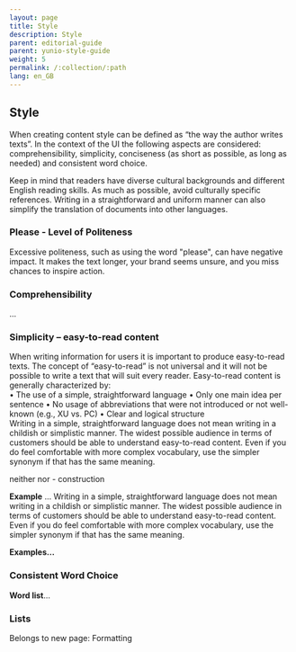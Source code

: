 ```yaml
---
layout: page
title: Style
description: Style
parent: editorial-guide
parent: yunio-style-guide
weight: 5
permalink: /:collection/:path
lang: en_GB
---
```


## Style
When creating content style can be defined as “the way the author writes texts”. In the context of the UI the following aspects are considered: comprehensibility, simplicity, conciseness (as short as possible, as long as needed) and consistent word choice.

Keep in mind that readers have diverse cultural backgrounds and different English reading skills. As much as possible, avoid culturally specific references. Writing in a straightforward and uniform manner can also simplify the translation of documents into other languages.

<!---
Break up walls of text to aid in scannability. For example, separate paragraphs, create headings, and use lists.
Use shorter sentences. Try to use fewer than 26 words per sentence.
Define acronyms and abbreviations on first usage and if they're used infrequently.
Use parallel writing structures for similar things. For example, start each list in the same format.
Place distinguishing and important information of a paragraph in the first sentence to aid in scannability.
Use clear and direct language. Avoid the use of double negatives and exceptions for exceptions.

Recommended: You can continue without a path.

Not recommended: A missing path won't prevent you from continuing.

Left-align text for readability. Don't center or full-justify text.

shorter sentences, plus max 26 words, shorter words
--->

### Please - Level of Politeness
Excessive politeness, such as using the word "please", can have negative impact. It makes the text longer, your brand seems unsure, and you miss chances to inspire action. 

### Comprehensibility 
...





### Simplicity – easy-to-read content
When writing information for users it is important to produce easy-to-read texts. The concept of “easy-to-read” is not universal and it will not be possible to write a text that will suit every reader. Easy-to-read content is generally characterized by:  
• The use of a simple, straightforward language 
• Only one main idea per sentence 
• No usage of abbreviations that were not introduced or not well-known (e.g., XU vs. PC) 
• Clear and logical structure  
Writing in a simple, straightforward language does not mean writing in a childish or simplistic manner. The widest possible audience in terms of customers should be able to understand easy-to-read content. Even if you do feel comfortable with more complex vocabulary, use the simpler synonym if that has the same meaning.  

neither nor - construction

**Example** ...
Writing in a simple, straightforward language does not mean writing in a childish or simplistic manner. The widest possible audience in terms of customers should be able to understand easy-to-read content. Even if you do feel comfortable with more complex vocabulary, use the simpler synonym if that has the same meaning.  

**Examples…**

### Consistent Word Choice
**Word list**...


### Lists 
Belongs to new page: Formatting
